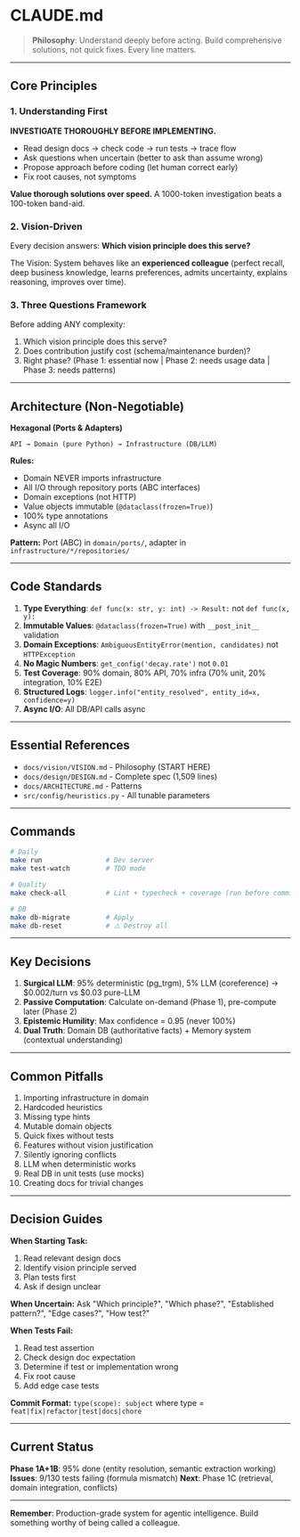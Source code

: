 # CLAUDE.md

> **Philosophy**: Understand deeply before acting. Build comprehensive solutions, not quick fixes. Every line matters.

---

## Core Principles

### 1. Understanding First
**INVESTIGATE THOROUGHLY BEFORE IMPLEMENTING.**
- Read design docs → check code → run tests → trace flow
- Ask questions when uncertain (better to ask than assume wrong)
- Propose approach before coding (let human correct early)
- Fix root causes, not symptoms

**Value thorough solutions over speed.** A 1000-token investigation beats a 100-token band-aid.

### 2. Vision-Driven
Every decision answers: **Which vision principle does this serve?**

The Vision: System behaves like an **experienced colleague** (perfect recall, deep business knowledge, learns preferences, admits uncertainty, explains reasoning, improves over time).

### 3. Three Questions Framework
Before adding ANY complexity:
1. Which vision principle does this serve?
2. Does contribution justify cost (schema/maintenance burden)?
3. Right phase? (Phase 1: essential now | Phase 2: needs usage data | Phase 3: needs patterns)

---

## Architecture (Non-Negotiable)

**Hexagonal (Ports & Adapters)**
```
API → Domain (pure Python) → Infrastructure (DB/LLM)
```

**Rules:**
- Domain NEVER imports infrastructure
- All I/O through repository ports (ABC interfaces)
- Domain exceptions (not HTTP)
- Value objects immutable (`@dataclass(frozen=True)`)
- 100% type annotations
- Async all I/O

**Pattern:** Port (ABC) in `domain/ports/`, adapter in `infrastructure/*/repositories/`

---

## Code Standards

1. **Type Everything**: `def func(x: str, y: int) -> Result:` not `def func(x, y):`
2. **Immutable Values**: `@dataclass(frozen=True)` with `__post_init__` validation
3. **Domain Exceptions**: `AmbiguousEntityError(mention, candidates)` not `HTTPException`
4. **No Magic Numbers**: `get_config('decay.rate')` not `0.01`
5. **Test Coverage**: 90% domain, 80% API, 70% infra (70% unit, 20% integration, 10% E2E)
6. **Structured Logs**: `logger.info("entity_resolved", entity_id=x, confidence=y)`
7. **Async I/O**: All DB/API calls async

---

## Essential References

- `docs/vision/VISION.md` - Philosophy (START HERE)
- `docs/design/DESIGN.md` - Complete spec (1,509 lines)
- `docs/ARCHITECTURE.md` - Patterns
- `src/config/heuristics.py` - All tunable parameters

---

## Commands

```bash
# Daily
make run                # Dev server
make test-watch         # TDD mode

# Quality
make check-all          # Lint + typecheck + coverage (run before commit)

# DB
make db-migrate         # Apply
make db-reset           # ⚠️ Destroy all
```

---

## Key Decisions

1. **Surgical LLM**: 95% deterministic (pg_trgm), 5% LLM (coreference) → $0.002/turn vs $0.03 pure-LLM
2. **Passive Computation**: Calculate on-demand (Phase 1), pre-compute later (Phase 2)
3. **Epistemic Humility**: Max confidence = 0.95 (never 100%)
4. **Dual Truth**: Domain DB (authoritative facts) + Memory system (contextual understanding)

---

## Common Pitfalls

1. Importing infrastructure in domain
2. Hardcoded heuristics
3. Missing type hints
4. Mutable domain objects
5. Quick fixes without tests
6. Features without vision justification
7. Silently ignoring conflicts
8. LLM when deterministic works
9. Real DB in unit tests (use mocks)
10. Creating docs for trivial changes

---

## Decision Guides

**When Starting Task:**
1. Read relevant design docs
2. Identify vision principle served
3. Plan tests first
4. Ask if design unclear

**When Uncertain:** Ask "Which principle?", "Which phase?", "Established pattern?", "Edge cases?", "How test?"

**When Tests Fail:**
1. Read test assertion
2. Check design doc expectation
3. Determine if test or implementation wrong
4. Fix root cause
5. Add edge case tests

**Commit Format:** `type(scope): subject` where type = `feat|fix|refactor|test|docs|chore`

---

## Current Status

**Phase 1A+1B**: 95% done (entity resolution, semantic extraction working)
**Issues**: 9/130 tests failing (formula mismatch)
**Next**: Phase 1C (retrieval, domain integration, conflicts)

---

**Remember**: Production-grade system for agentic intelligence. Build something worthy of being called a colleague.
